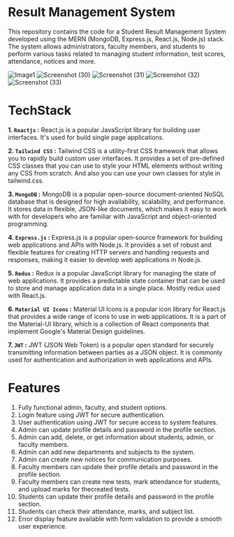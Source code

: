 # Result Management System

This repository contains the code for a Student Result Management System developed using the MERN (MongoDB, Express.js, React.js, Node.js) stack. The system allows administrators, faculty members, and students to perform various tasks related to managing student information, test scores, attendance, notices and more.

![Image1](https://user-images.githubusercontent.com/88606641/236372609-32ce786a-3beb-4619-a777-2a038e17408f.png)
![Screenshot (30)](https://user-images.githubusercontent.com/88606641/236372664-7d2af316-1d30-41e4-951a-7fd94923828f.png)
![Screenshot (31)](https://user-images.githubusercontent.com/88606641/236372729-e7fff02a-607b-4bb7-959b-b0fefc4b611c.png)
![Screenshot (32)](https://user-images.githubusercontent.com/88606641/236372769-d02b550f-7dbd-4dde-8489-cb731fea0a8e.png)
![Screenshot (33)](https://user-images.githubusercontent.com/88606641/236373082-8afce15e-1de2-47ab-852e-8f24534095c3.png)

# TechStack

 __1. `Reactjs` :__ React.js is a popular JavaScript library for building user interfaces. It's used for build single page applications.

__2. `Tailwind CSS` :__ Tailwind CSS is a utility-first CSS framework that allows you to rapidly build custom user interfaces. It provides a set of pre-defined CSS classes that you can use to style your HTML elements without writing any CSS from scratch. And also you can use your own classes for style in tailwind.css.

__3. `MongoDB` :__ MongoDB is a popular open-source document-oriented NoSQL database that is designed for high availability, scalability, and performance. It stores data in flexible, JSON-like documents, which makes it easy to work with for developers who are familiar with JavaScript and object-oriented programming.

__4. `Express.js` :__ Express.js is a popular open-source framework for building web applications and APIs with Node.js. It provides a set of robust and flexible features for creating HTTP servers and handling requests and responses, making it easier to develop web applications in Node.js.

__5. `Redux` :__ Redux is a popular JavaScript library for managing the state of web applications. It provides a predictable state container that can be used to store and manage application data in a single place. Mostly redux used with React.js.

__6. `Material UI Icons` :__ Material UI Icons is a popular icon library for React.js that provides a wide range of icons to use in web applications. It is a part of the Material-UI library, which is a collection of React components that implement Google's Material Design guidelines.

__7. `JWT` :__ JWT (JSON Web Token) is a popular open standard for securely transmitting information between parties as a JSON object. It is commonly used for authentication and authorization in web applications and APIs.

# Features
1. Fully functional admin, faculty, and student options.
2. Login feature using JWT for secure authentication.
3. User authentication using JWT for secure access to system features.
4. Admin can update profile details and password in the profile section.
5. Admin can add, delete, or get information about students, admin, or faculty members.
6. Admin can add new departments and subjects to the system.
7. Admin can create new notices for communication purposes.
8. Faculty members can update their profile details and password in the profile section.
9. Faculty members can create new tests, mark attendance for students, and upload marks for thecreated tests.
10. Students can update their profile details and password in the profile section.
11. Students can check their attendance, marks, and subject list.
12. Error display feature available with form validation to provide a smooth user experience.


